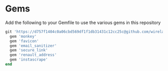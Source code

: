 # Gems

Add the following to your Gemfile to use the various gems in this repository

```ruby
git 'https://d757f1404c0a06cbd569df1f1db31431c12cc25c@github.com/wirelab/gems.git' do
  gem 'monkey'
  gem 'favicon'
  gem 'email_sanitizer'
  gem 'secure_link'
  gem 'renault_address'
  gem 'instascrape'
end
```
